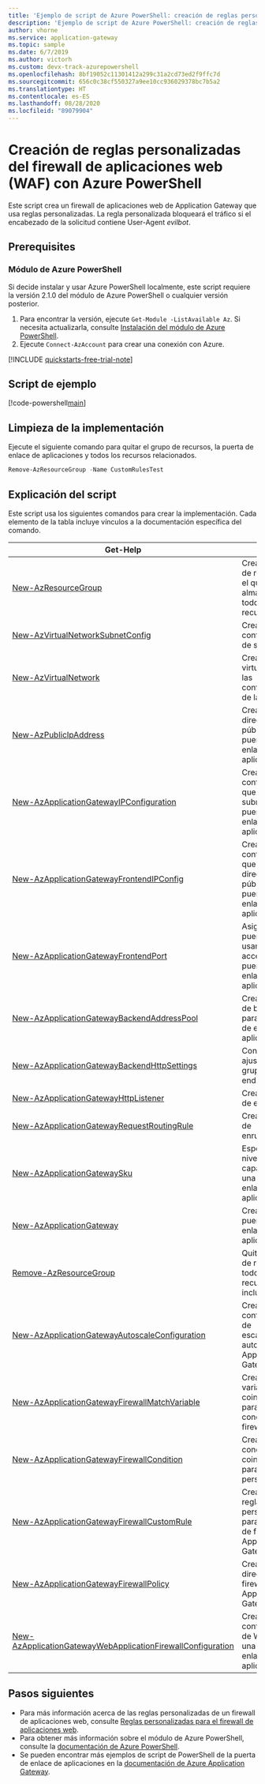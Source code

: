 ```yaml
---
title: 'Ejemplo de script de Azure PowerShell: creación de reglas personalizadas de un WAF'
description: 'Ejemplo de script de Azure PowerShell: creación de reglas personalizadas de un firewall de aplicaciones web'
author: vhorne
ms.service: application-gateway
ms.topic: sample
ms.date: 6/7/2019
ms.author: victorh
ms.custom: devx-track-azurepowershell
ms.openlocfilehash: 8bf19052c11301412a299c31a2cd73ed2f9ffc7d
ms.sourcegitcommit: 656c0c38cf550327a9ee10cc936029378bc7b5a2
ms.translationtype: HT
ms.contentlocale: es-ES
ms.lasthandoff: 08/28/2020
ms.locfileid: "89079904"
---
```

# <a name="create-web-application-firewall-waf-custom-rules-with-azure-powershell"></a>Creación de reglas personalizadas del firewall de aplicaciones web (WAF) con Azure PowerShell

Este script crea un firewall de aplicaciones web de Application Gateway que usa reglas personalizadas. La regla personalizada bloqueará el tráfico si el encabezado de la solicitud contiene User-Agent *evilbot*.

## <a name="prerequisites"></a>Prerequisites

### <a name="azure-powershell-module"></a>Módulo de Azure PowerShell

Si decide instalar y usar Azure PowerShell localmente, este script requiere la versión 2.1.0 del módulo de Azure PowerShell o cualquier versión posterior.

1. Para encontrar la versión, ejecute `Get-Module -ListAvailable Az`. Si necesita actualizarla, consulte [Instalación del módulo de Azure PowerShell](/powershell/azure/install-az-ps).
2. Ejecute `Connect-AzAccount` para crear una conexión con Azure.

[!INCLUDE [quickstarts-free-trial-note](../../../includes/quickstarts-free-trial-note.md)]

## <a name="sample-script"></a>Script de ejemplo

[!code-powershell[main](../../../powershell_scripts/application-gateway/waf-rules/waf-custom-rules.ps1 "Custom WAF rules")]

## <a name="clean-up-deployment"></a>Limpieza de la implementación

Ejecute el siguiente comando para quitar el grupo de recursos, la puerta de enlace de aplicaciones y todos los recursos relacionados.

```powershell
Remove-AzResourceGroup -Name CustomRulesTest
```

## <a name="script-explanation"></a>Explicación del script

Este script usa los siguientes comandos para crear la implementación. Cada elemento de la tabla incluye vínculos a la documentación específica del comando.

| Get-Help | Notas |
|---|---|
| [New-AzResourceGroup](/powershell/module/az.resources/new-azresourcegroup) | Crea un grupo de recursos en el que se almacenan todos los recursos. |
| [New-AzVirtualNetworkSubnetConfig](/powershell/module/az.network/new-azvirtualnetworksubnetconfig) | Crea la configuración de subred. |
| [New-AzVirtualNetwork](/powershell/module/az.network/new-azvirtualnetwork) | Crea la red virtual mediante las configuraciones de la subred. |
| [New-AzPublicIpAddress](/powershell/module/az.network/new-azpublicipaddress) | Crea la dirección IP pública de la puerta de enlace de aplicaciones. |
| [New-AzApplicationGatewayIPConfiguration](/powershell/module/az.network/new-azapplicationgatewayipconfiguration) | Crea la configuración que asocia una subred con la puerta de enlace de aplicaciones. |
| [New-AzApplicationGatewayFrontendIPConfig](/powershell/module/az.network/new-azapplicationgatewayfrontendipconfig) | Crea la configuración que asigna una dirección IP pública a la puerta de enlace de aplicaciones. |
| [New-AzApplicationGatewayFrontendPort](/powershell/module/az.network/new-azapplicationgatewayfrontendport) | Asigna un puerto que se usará para acceder a la puerta de enlace de aplicaciones. |
| [New-AzApplicationGatewayBackendAddressPool](/powershell/module/az.network/new-azapplicationgatewaybackendaddresspool) | Crea un grupo de back-end para una puerta de enlace de aplicaciones. |
| [New-AzApplicationGatewayBackendHttpSettings](/powershell/module/az.network/new-azapplicationgatewaybackendhttpsetting) | Configura los ajustes para un grupo de back-end. |
| [New-AzApplicationGatewayHttpListener](/powershell/module/az.network/new-azapplicationgatewayhttplistener) | Crea un agente de escucha. |
| [New-AzApplicationGatewayRequestRoutingRule](/powershell/module/az.network/new-azapplicationgatewayrequestroutingrule) | Crea una regla de enrutamiento. |
| [New-AzApplicationGatewaySku](/powershell/module/az.network/new-azapplicationgatewaysku) | Especifica el nivel y la capacidad de una puerta de enlace de aplicaciones. |
| [New-AzApplicationGateway](/powershell/module/az.network/new-azapplicationgateway) | Crear una puerta de enlace de aplicaciones. |
|[Remove-AzResourceGroup](/powershell/module/az.resources/remove-azresourcegroup) | Quita un grupo de recursos y todos los recursos incluidos en él. |
|[New-AzApplicationGatewayAutoscaleConfiguration](/powershell/module/az.network/New-AzApplicationGatewayAutoscaleConfiguration)|Crea una configuración de escalabilidad automática para Application Gateway.|
|[New-AzApplicationGatewayFirewallMatchVariable](/powershell/module/az.network/New-AzApplicationGatewayFirewallMatchVariable)|Crea una variable de coincidencia para la condición del firewall.|
|[New-AzApplicationGatewayFirewallCondition](/powershell/module/az.network/New-AzApplicationGatewayFirewallCondition)|Crea una condición de coincidencia para la regla personalizada.|
|[New-AzApplicationGatewayFirewallCustomRule](/powershell/module/az.network/New-AzApplicationGatewayFirewallCustomRule)|Crea una nueva regla personalizada para la directiva de firewall de Application Gateway.|
|[New-AzApplicationGatewayFirewallPolicy](/powershell/module/az.network/New-AzApplicationGatewayFirewallPolicy)|Crea una directiva de firewall de Application Gateway.|
|[New-AzApplicationGatewayWebApplicationFirewallConfiguration](/powershell/module/az.network/New-AzApplicationGatewayWebApplicationFirewallConfiguration)|Crea una configuración de WAF para una puerta de enlace de aplicaciones.|

## <a name="next-steps"></a>Pasos siguientes

- Para más información acerca de las reglas personalizadas de un firewall de aplicaciones web, consulte [Reglas personalizadas para el firewall de aplicaciones web](../custom-waf-rules-overview.md).
- Para obtener más información sobre el módulo de Azure PowerShell, consulte la [documentación de Azure PowerShell](/powershell/azure/).
- Se pueden encontrar más ejemplos de script de PowerShell de la puerta de enlace de aplicaciones en la [documentación de Azure Application Gateway](../powershell-samples.md).
